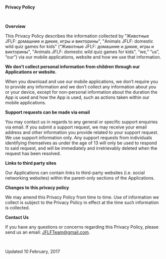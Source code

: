 <html>
<head>
  <meta http-equiv="Content-Type" content="text/html; charset=utf-8">
  <meta http-equiv="Content-Style-Type" content="text/css">
  <title></title>
  <meta name="Generator" content="Cocoa HTML Writer">
  <meta name="CocoaVersion" content="1404.47">
  <style type="text/css">
  </style>
</head>
<body>
<p class="p1"><span class="s1"><br><br><br><b>Privacy Policy</b></span></p>
<p class="p2"><span class="s1"></span><br></p>
<p class="p3"><span class="s1"><b>Overview</b></span></p>
<p class="p4"><span class="s1">This Privacy Policy describes the information collected by "Животные JFLF: домашние и дикие, игры и викторины", "Animals JFLF: domestic wild quiz games for kids" (“Животные JFLF: домашние и дикие, игры и викторины", "Animals JFLF: domestic wild quiz games for kids", “we,” “us”, “our”) via our mobile applications, website and how we use that information.</span></p>
<p class="p3"><span class="s1"><b>We don’t collect personal information from children through our Applications or website.</b></span></p>
<p class="p4"><span class="s1">When you download and use our mobile applications, we don’t require you to provide any information and we don’t collect any information about you or your device, except for non-personal information about the duration the App is used and how the App is used, such as actions taken within our mobile applications.<span class="Apple-converted-space"> </span></span></p>
<p class="p3"><span class="s1"><b>Support requests can be made via email</b></span></p>
<p class="p4"><span class="s1">You may contact us in regards to any general or specific support enquiries via email. If you submit a support request, we may receive your email address and other information you provide related to your support request. We use support information only. Any support requests from individuals identifying themselves as under the age of 13 will only be used to respond to said request, and will be immediately and irretrievably deleted when the request has been resolved.</span></p>
<p class="p3"><span class="s1"><b>Links to third party sites</b></span></p>
<p class="p4"><span class="s1">Our Applications can contain links to third-party websites (i.e. social networking websites) within the parent-only sections of the Applications.</span></p>
<p class="p3"><span class="s1"><b>Changes to this privacy policy</b></span></p>
<p class="p4"><span class="s1">We may amend this Privacy Policy from time to time. Use of information we collect is subject to the Privacy Policy in effect at the time such information is collected.</span></p>
<p class="p3"><span class="s1"><b>Contact Us</b></span></p>
<p class="p4"><span class="s1">If you have any questions or concerns regarding this Privacy Policy, please send us an email: <a href="mailto:JFLFTeam@gmail.com"><span class="s2">JFLFTeam@gmail.com</span></a>.</span></p>
<p class="p2"><span class="s1"></span><br></p>
<p class="p4"><span class="s1">Updated 10 February, 2017</span></p>
</body>
</html>
